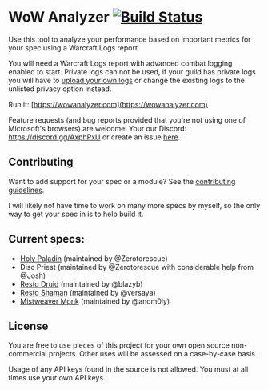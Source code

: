 # WoW Analyzer [![Build Status](https://travis-ci.org/MartijnHols/WoWAnalyzer.svg?branch=master)](https://travis-ci.org/MartijnHols/WoWAnalyzer)

Use this tool to analyze your performance based on important metrics for your spec using a Warcraft Logs report.

You will need a Warcraft Logs report with advanced combat logging enabled to start. Private logs can not be used, if your guild has private logs you will have to [upload your own logs](https://www.warcraftlogs.com/help/start/) or change the existing logs to the unlisted privacy option instead.

Run it: [https://wowanalyzer.com](https://wowanalyzer.com)

Feature requests (and bug reports provided that you're not using one of Microsoft's browsers) are welcome! Your our Discord: https://discord.gg/AxphPxU or create an issue [here](https://github.com/MartijnHols/WoWAnalyzer/issues).

## Contributing

Want to add support for your spec or a module? See the [contributing guidelines](CONTRIBUTING.md).

I will likely not have time to work on many more specs by myself, so the only way to get your spec in is to help build it.

## Current specs:

 * [Holy Paladin](src/Parser/HolyPaladin/README.md) (maintained by @Zerotorescue)
 * Disc Priest (maintained by @Zerotorescue with considerable help from @Josh)
 * [Resto Druid](src/Parser/RestoDruid/README.md) (maintained by @blazyb)
 * [Resto Shaman](src/Parser/RestorationShaman/README.md) (maintained by @versaya)
 * [Mistweaver Monk](src/Parser/MistweaverMonk/README.md) (maintained by @anom0ly)

## License

You are free to use pieces of this project for your own open source non-commercial projects. Other uses will be assessed on a case-by-case basis.

Usage of any API keys found in the source is not allowed. You must at all times use your own API keys.
